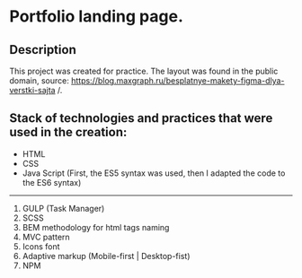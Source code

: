 # Portfolio landing page.
## Description
This project was  created for practice. The layout was found in the public domain, source: https://blog.maxgraph.ru/besplatnye-makety-figma-dlya-verstki-sajta /.
## Stack of technologies and practices that were used in the creation:
- HTML
- CSS
- Java Script (First, the ES5 syntax was used, then I adapted the code to the ES6 syntax)

---

1. GULP (Task Manager)
2. SCSS
3. BEM methodology for html tags naming
4. MVC pattern
5. Icons font
6. Adaptive markup (Mobile-first | Desktop-fist)  
7. NPM

